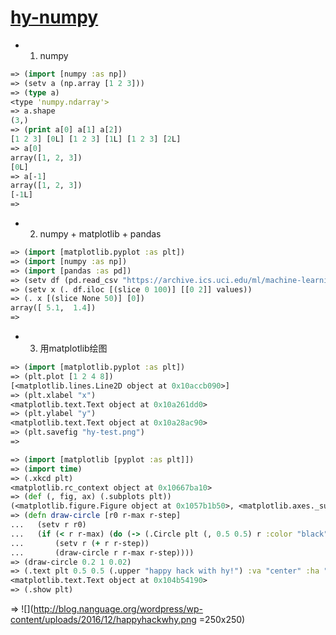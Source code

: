 # [hy-numpy](http://cs231n.github.io/python-numpy-tutorial/)

* 1. numpy
```clojure
=> (import [numpy :as np])
=> (setv a (np.array [1 2 3]))
=> (type a)
<type 'numpy.ndarray'>
=> a.shape
(3,)
=> (print a[0] a[1] a[2])
[1 2 3] [0L] [1 2 3] [1L] [1 2 3] [2L]
=> a[0]
array([1, 2, 3])
[0L]
=> a[-1]
array([1, 2, 3])
[-1L]
=>
```
* 2. numpy + matplotlib + pandas

```clojure
=> (import [matplotlib.pyplot :as plt])
=> (import [numpy :as np])
=> (import [pandas :as pd])
=> (setv df (pd.read_csv "https://archive.ics.uci.edu/ml/machine-learning-databases/iris/iris.data" :header None))
=> (setv x (. df.iloc [(slice 0 100)] [[0 2]] values))
=> (. x [(slice None 50)] [0])
array([ 5.1,  1.4])
=>
```
* 3. 用matplotlib绘图
```clojure
=> (import [matplotlib.pyplot :as plt])
=> (plt.plot [1 2 4 8])
[<matplotlib.lines.Line2D object at 0x10accb090>]
=> (plt.xlabel "x")
<matplotlib.text.Text object at 0x10a261dd0>
=> (plt.ylabel "y")
<matplotlib.text.Text object at 0x10a28ac90>
=> (plt.savefig "hy-test.png")
=>
```
```clojure
=> (import [matplotlib [pyplot :as plt]])
=> (import time)
=> (.xkcd plt)
<matplotlib.rc_context object at 0x10667ba10>
=> (def (, fig, ax) (.subplots plt))
(<matplotlib.figure.Figure object at 0x1057b1b50>, <matplotlib.axes._subplots.AxesSubplot object at 0x1067be8d0>)
=> (defn draw-circle [r0 r-max r-step]
...   (setv r r0)
...   (if (< r r-max) (do (-> (.Circle plt (, 0.5 0.5) r :color "black" :fill False) (ax.add-artist))
...       (setv r (+ r r-step))
...       (draw-circle r r-max r-step))))
=> (draw-circle 0.2 1 0.02)
=> (.text plt 0.5 0.5 (.upper "happy hack with hy!") :va "center" :ha "center")
<matplotlib.text.Text object at 0x104b54190>
=> (.show plt)

```
=> 
![](http://blog.nanguage.org/wordpress/wp-content/uploads/2016/12/happyhackwhy.png =250x250)
